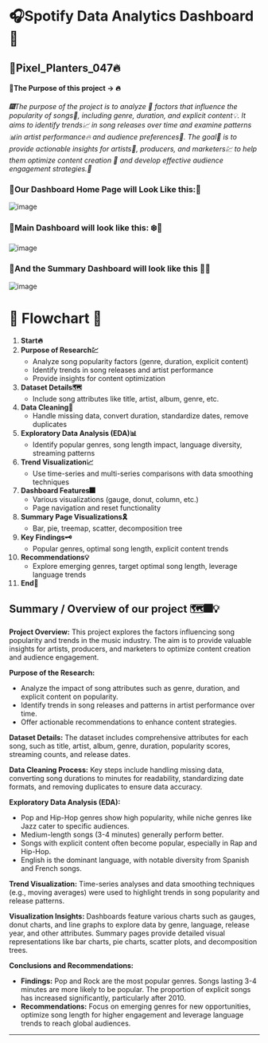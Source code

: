 # 🎧Spotify Data Analytics Dashboard 🚀
##  🍁Pixel_Planters_047🔥
#### 🚀The Purpose of this project -> 🔥
*🎆The purpose of the project is to analyze 🦚 factors that influence the popularity of songs🎼, including genre, duration, and explicit content💡. It aims to identify trends📈 in song releases over time and examine patterns 📊in artist performance🔥 and audience preferences🥀. The goal🚀 is to provide actionable insights for artists📖, producers, and marketers💹 to help them optimize content creation 🌟 and develop effective audience engagement strategies.🚀*


### 📍Our Dashboard Home Page will Look Like this:🌄
![image](https://github.com/user-attachments/assets/a8e5ae1e-b89b-4e98-9e57-effe8d2f06c5)

### 📍Main Dashboard will look like this: ❄️🥀
![image](https://github.com/user-attachments/assets/79ed04e7-5e39-456f-9ddc-258d99dda09a)

### 📍And the Summary Dashboard will look like this 🌟🎵
![image](https://github.com/user-attachments/assets/9a91c568-ff53-4c6d-a847-86d85c39a84c)


# 🥀 Flowchart 🌸
1. **Start🔥**
2. **Purpose of Research💹**
   - Analyze song popularity factors (genre, duration, explicit content)
   - Identify trends in song releases and artist performance
   - Provide insights for content optimization
3. **Dataset Details🗺️**
   - Include song attributes like title, artist, album, genre, etc.
4. **Data Cleaning🚿**
   - Handle missing data, convert duration, standardize dates, remove duplicates
5. **Exploratory Data Analysis (EDA)📊**
   - Identify popular genres, song length impact, language diversity, streaming patterns
6. **Trend Visualization📈**
   - Use time-series and multi-series comparisons with data smoothing techniques
7. **Dashboard Features🎆**
   - Various visualizations (gauge, donut, column, etc.)
   - Page navigation and reset functionality
8. **Summary Page Visualizations🎗️**
   - Bar, pie, treemap, scatter, decomposition tree
9. **Key Findings🗝️**
   - Popular genres, optimal song length, explicit content trends
10. **Recommendations💡**
    - Explore emerging genres, target optimal song length, leverage language trends
11. **End🎀**


## Summary / Overview of our project 🗺️🎆💡

**Project Overview:**
This project explores the factors influencing song popularity and trends in the music industry. The aim is to provide valuable insights for artists, producers, and marketers to optimize content creation and audience engagement.

**Purpose of the Research:**
- Analyze the impact of song attributes such as genre, duration, and explicit content on popularity.
- Identify trends in song releases and patterns in artist performance over time.
- Offer actionable recommendations to enhance content strategies.

**Dataset Details:**
The dataset includes comprehensive attributes for each song, such as title, artist, album, genre, duration, popularity scores, streaming counts, and release dates.

**Data Cleaning Process:**
Key steps include handling missing data, converting song durations to minutes for readability, standardizing date formats, and removing duplicates to ensure data accuracy.

**Exploratory Data Analysis (EDA):**
- Pop and Hip-Hop genres show high popularity, while niche genres like Jazz cater to specific audiences.
- Medium-length songs (3-4 minutes) generally perform better.
- Songs with explicit content often become popular, especially in Rap and Hip-Hop.
- English is the dominant language, with notable diversity from Spanish and French songs.

**Trend Visualization:**
Time-series analyses and data smoothing techniques (e.g., moving averages) were used to highlight trends in song popularity and release patterns.

**Visualization Insights:**
Dashboards feature various charts such as gauges, donut charts, and line graphs to explore data by genre, language, release year, and other attributes. Summary pages provide detailed visual representations like bar charts, pie charts, scatter plots, and decomposition trees.

**Conclusions and Recommendations:**
- **Findings:** Pop and Rock are the most popular genres. Songs lasting 3-4 minutes are more likely to be popular. The proportion of explicit songs has increased significantly, particularly after 2010.
- **Recommendations:** Focus on emerging genres for new opportunities, optimize song length for higher engagement and leverage language trends to reach global audiences.

---



